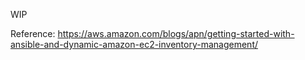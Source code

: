 WIP


Reference: 
	https://aws.amazon.com/blogs/apn/getting-started-with-ansible-and-dynamic-amazon-ec2-inventory-management/
	
				